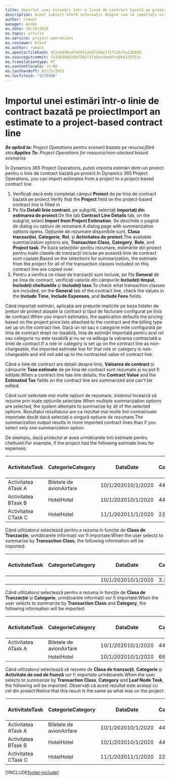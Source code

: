 ```yaml
---
title: Importul unei estimări într-o linie de contract bazată pe proiect
description: Acest subiect oferă informații despre cum să importați estimările dintr-un proiect într-o linie de contract.
author: rumant
manager: Annbe
ms.date: 10/19/2020
ms.topic: article
ms.service: project-operations
ms.reviewer: kfend
ms.author: rumant
ms.openlocfilehash: d51eb890a4744051ddd7268e1f1f11b15a23b609
ms.sourcegitcommit: fa32b1893286f20271fa4ec4be8fc68bd135f53c
ms.translationtype: HT
ms.contentlocale: ro-RO
ms.lasthandoff: 02/15/2021
ms.locfileid: "5278388"
---
```

# <a name="import-an-estimate-to-a-project-based-contract-line"></a><span data-ttu-id="4b80e-103">Importul unei estimări într-o linie de contract bazată pe proiect</span><span class="sxs-lookup"><span data-stu-id="4b80e-103">Import an estimate to a project-based contract line</span></span>

<span data-ttu-id="4b80e-104">_**Se aplică la:** Project Operations pentru scenarii bazate pe resurse/fără stoc_</span><span class="sxs-lookup"><span data-stu-id="4b80e-104">_**Applies To:** Project Operations for resource/non-stocked based scenarios_</span></span>

<span data-ttu-id="4b80e-105">În Dynamics 365 Project Operations, puteți importa estimări dintr-un proiect pentru o linie de contract bazată pe proiect.</span><span class="sxs-lookup"><span data-stu-id="4b80e-105">In Dynamics 365 Project Operations, you can import estimates from a project to a project-based contract line.</span></span>

1. <span data-ttu-id="4b80e-106">Verificați dacă este completat câmpul **Proiect** de pe linia de contract bazată pe proiect.</span><span class="sxs-lookup"><span data-stu-id="4b80e-106">Verify that the **Project** field on the project-based contract line is filled in.</span></span>
2. <span data-ttu-id="4b80e-107">Pe fila **Detalii linie contract**, pe subgrilă, selectați **Importați din estimarea de proiect**.</span><span class="sxs-lookup"><span data-stu-id="4b80e-107">On the tab **Contract Line Details** tab, on the subgrid, select **Import from Project Estimation**.</span></span> <span data-ttu-id="4b80e-108">Se deschide o pagină de dialog cu opțiuni de rezumare.</span><span class="sxs-lookup"><span data-stu-id="4b80e-108">A dialog page with summarization options opens.</span></span> <span data-ttu-id="4b80e-109">Opțiunile de rezumare disponibile sunt, **Clasa tranzacției**, **Categorie**, **Rol**, și **Activitatea de proiect**.</span><span class="sxs-lookup"><span data-stu-id="4b80e-109">The available summarization options are, **Transaction Class**, **Category**, **Role**, and **Project task**.</span></span> <span data-ttu-id="4b80e-110">Pe baza selecțiilor pentru rezumare, estimările din proiect pentru toate clasele de tranzacții incluse pe această linie de contract sunt copiate.</span><span class="sxs-lookup"><span data-stu-id="4b80e-110">Based on the selections for summarization, the estimate from the project for all of the transaction classes included on this contract line are copied over.</span></span> 
3. <span data-ttu-id="4b80e-111">Pentru a verifica ce clase de tranzacții sunt incluse, pe fila **General** de pe linia de contract, verificați valorile din câmpurile **Includeți timpul**, **Includeți cheltuielile** și **Includeți taxe**.</span><span class="sxs-lookup"><span data-stu-id="4b80e-111">To check what transaction classes are included, on the **General** tab of the contract line, check the values in the **Include Time**, **Include Expenses**, and **Include Fees** fields.</span></span>

<span data-ttu-id="4b80e-112">Când importați estimări, aplicația are prețurile implicite pe baza listelor de prețuri de proiect atașate la contract și tipul de facturare configurat pe linia de contract.</span><span class="sxs-lookup"><span data-stu-id="4b80e-112">When you import estimates, the application defaults the pricing based on the project price lists attached to the contract and the billing type set up on the contract line.</span></span> <span data-ttu-id="4b80e-113">Dacă un rol sau o categorie este configurată pe linia de contract drept ne-taxabilă, linia de estimări importată pentru acel rol sau categorie nu este taxabilă și nu se va adăuga la valoarea contractată a liniei de contract.</span><span class="sxs-lookup"><span data-stu-id="4b80e-113">If a role or category is set up on the contract line as non-chargeable, the imported estimate line for that role or category is non-chargeable and will not add up to the contracted value of contract line.</span></span>

<span data-ttu-id="4b80e-114">Când o linie de contract are detalii despre linie, **Valoarea de contract** și câmpurile **Taxe estimate** de pe linia de contract sunt rezumate și nu pot fi editate.</span><span class="sxs-lookup"><span data-stu-id="4b80e-114">When a contract line has line details, the **Contract Value** and the **Estimated Tax** fields on the contract line are summarized and can't be edited.</span></span>

<span data-ttu-id="4b80e-115">Când sunt selectate mai multe opțiuni de rezumare, sistemul încearcă să rezume prin toate opțiunile selectate.</span><span class="sxs-lookup"><span data-stu-id="4b80e-115">When multiple summarization options are selected, the system attempts to summarize by all of the selected options.</span></span> <span data-ttu-id="4b80e-116">Rezultatul rezultatului are ca rezultat mai multe linii contractuale importate decât dacă selectați o singură opțiune de rezumare.</span><span class="sxs-lookup"><span data-stu-id="4b80e-116">The summarization output results in more imported contract lines than if you select only one summarization option.</span></span>

<span data-ttu-id="4b80e-117">De exemplu, dacă proiectul ar avea următoarele linii estimate pentru cheltuieli:</span><span class="sxs-lookup"><span data-stu-id="4b80e-117">For example, if the project had the following estimate lines for expenses:</span></span>

| <span data-ttu-id="4b80e-118">Activitate</span><span class="sxs-lookup"><span data-stu-id="4b80e-118">Task</span></span> | <span data-ttu-id="4b80e-119">Categorie</span><span class="sxs-lookup"><span data-stu-id="4b80e-119">Category</span></span> | <span data-ttu-id="4b80e-120">Data</span><span class="sxs-lookup"><span data-stu-id="4b80e-120">Date</span></span> | <span data-ttu-id="4b80e-121">Cantitate</span><span class="sxs-lookup"><span data-stu-id="4b80e-121">Quantity</span></span> | <span data-ttu-id="4b80e-122">Preț unitar</span><span class="sxs-lookup"><span data-stu-id="4b80e-122">Unit price</span></span> | <span data-ttu-id="4b80e-123">Sumă</span><span class="sxs-lookup"><span data-stu-id="4b80e-123">Amount</span></span> |
| --- | --- | --- | --- | --- | --- |
| <span data-ttu-id="4b80e-124">Activitatea A</span><span class="sxs-lookup"><span data-stu-id="4b80e-124">Task A</span></span> | <span data-ttu-id="4b80e-125">Biletele de avion</span><span class="sxs-lookup"><span data-stu-id="4b80e-125">Airfare</span></span> | <span data-ttu-id="4b80e-126">10/1/2020</span><span class="sxs-lookup"><span data-stu-id="4b80e-126">10/1/2020</span></span> | <span data-ttu-id="4b80e-127">4</span><span class="sxs-lookup"><span data-stu-id="4b80e-127">4</span></span> | <span data-ttu-id="4b80e-128">400</span><span class="sxs-lookup"><span data-stu-id="4b80e-128">400</span></span> | <span data-ttu-id="4b80e-129">1600</span><span class="sxs-lookup"><span data-stu-id="4b80e-129">1600</span></span> |
| <span data-ttu-id="4b80e-130">Activitatea B</span><span class="sxs-lookup"><span data-stu-id="4b80e-130">Task B</span></span> | <span data-ttu-id="4b80e-131">Hotel</span><span class="sxs-lookup"><span data-stu-id="4b80e-131">Hotel</span></span> | <span data-ttu-id="4b80e-132">10/1/2020</span><span class="sxs-lookup"><span data-stu-id="4b80e-132">10/1/2020</span></span> | <span data-ttu-id="4b80e-133">4</span><span class="sxs-lookup"><span data-stu-id="4b80e-133">4</span></span> | <span data-ttu-id="4b80e-134">200</span><span class="sxs-lookup"><span data-stu-id="4b80e-134">200</span></span> | <span data-ttu-id="4b80e-135">800</span><span class="sxs-lookup"><span data-stu-id="4b80e-135">800</span></span> |
| <span data-ttu-id="4b80e-136">Activitatea C</span><span class="sxs-lookup"><span data-stu-id="4b80e-136">Task C</span></span> | <span data-ttu-id="4b80e-137">Hotel</span><span class="sxs-lookup"><span data-stu-id="4b80e-137">Hotel</span></span> | <span data-ttu-id="4b80e-138">11/1/2020</span><span class="sxs-lookup"><span data-stu-id="4b80e-138">11/1/2020</span></span> | <span data-ttu-id="4b80e-139">2</span><span class="sxs-lookup"><span data-stu-id="4b80e-139">2</span></span> | <span data-ttu-id="4b80e-140">200</span><span class="sxs-lookup"><span data-stu-id="4b80e-140">200</span></span> | <span data-ttu-id="4b80e-141">400</span><span class="sxs-lookup"><span data-stu-id="4b80e-141">400</span></span> |

<span data-ttu-id="4b80e-142">Când utilizatorul selectează pentru a rezuma în funcție de **Clasa de Tranzacție**, următoarele informații vor fi importate:</span><span class="sxs-lookup"><span data-stu-id="4b80e-142">When the user selects to summarize by **Transaction Class**, the following information will be imported:</span></span>

| <span data-ttu-id="4b80e-143">Activitate</span><span class="sxs-lookup"><span data-stu-id="4b80e-143">Task</span></span> | <span data-ttu-id="4b80e-144">Categorie</span><span class="sxs-lookup"><span data-stu-id="4b80e-144">Category</span></span> | <span data-ttu-id="4b80e-145">Data</span><span class="sxs-lookup"><span data-stu-id="4b80e-145">Date</span></span> | <span data-ttu-id="4b80e-146">Cantitate</span><span class="sxs-lookup"><span data-stu-id="4b80e-146">Quantity</span></span> | <span data-ttu-id="4b80e-147">Preț unitar</span><span class="sxs-lookup"><span data-stu-id="4b80e-147">Unit price</span></span> | <span data-ttu-id="4b80e-148">Sumă</span><span class="sxs-lookup"><span data-stu-id="4b80e-148">Amount</span></span> |
| --- | --- | --- | --- | --- | --- |
| &nbsp;  | &nbsp;  | <span data-ttu-id="4b80e-149">10/1/2020</span><span class="sxs-lookup"><span data-stu-id="4b80e-149">10/1/2020</span></span> | <span data-ttu-id="4b80e-150">3.34</span><span class="sxs-lookup"><span data-stu-id="4b80e-150">3.34</span></span> | <span data-ttu-id="4b80e-151">840</span><span class="sxs-lookup"><span data-stu-id="4b80e-151">840</span></span> | <span data-ttu-id="4b80e-152">2800</span><span class="sxs-lookup"><span data-stu-id="4b80e-152">2800</span></span> |

<span data-ttu-id="4b80e-153">Când utilizatorul selectează pentru a rezuma în funcție de **Clasa de Tranzacție** și **Categorie**, următoarele informații vor fi importate:</span><span class="sxs-lookup"><span data-stu-id="4b80e-153">When the user selects to summarize by **Transaction Class** and **Category**, the following information will be imported:</span></span>

| <span data-ttu-id="4b80e-154">Activitate</span><span class="sxs-lookup"><span data-stu-id="4b80e-154">Task</span></span> | <span data-ttu-id="4b80e-155">Categorie</span><span class="sxs-lookup"><span data-stu-id="4b80e-155">Category</span></span> | <span data-ttu-id="4b80e-156">Data</span><span class="sxs-lookup"><span data-stu-id="4b80e-156">Date</span></span> | <span data-ttu-id="4b80e-157">Cantitate</span><span class="sxs-lookup"><span data-stu-id="4b80e-157">Quantity</span></span> | <span data-ttu-id="4b80e-158">Preț unitar</span><span class="sxs-lookup"><span data-stu-id="4b80e-158">Unit price</span></span> | <span data-ttu-id="4b80e-159">Sumă</span><span class="sxs-lookup"><span data-stu-id="4b80e-159">Amount</span></span> |
| --- | --- | --- | --- | --- | --- |
| <span data-ttu-id="4b80e-160">Activitatea A</span><span class="sxs-lookup"><span data-stu-id="4b80e-160">Task A</span></span> | <span data-ttu-id="4b80e-161">Biletele de avion</span><span class="sxs-lookup"><span data-stu-id="4b80e-161">Airfare</span></span> | <span data-ttu-id="4b80e-162">10/1/2020</span><span class="sxs-lookup"><span data-stu-id="4b80e-162">10/1/2020</span></span> | <span data-ttu-id="4b80e-163">4</span><span class="sxs-lookup"><span data-stu-id="4b80e-163">4</span></span> | <span data-ttu-id="4b80e-164">400</span><span class="sxs-lookup"><span data-stu-id="4b80e-164">400</span></span> | <span data-ttu-id="4b80e-165">1600</span><span class="sxs-lookup"><span data-stu-id="4b80e-165">1600</span></span> |
| &nbsp;  | <span data-ttu-id="4b80e-166">Hotel</span><span class="sxs-lookup"><span data-stu-id="4b80e-166">Hotel</span></span> | <span data-ttu-id="4b80e-167">10/1/2020</span><span class="sxs-lookup"><span data-stu-id="4b80e-167">10/1/2020</span></span> | <span data-ttu-id="4b80e-168">6</span><span class="sxs-lookup"><span data-stu-id="4b80e-168">6</span></span> | <span data-ttu-id="4b80e-169">200</span><span class="sxs-lookup"><span data-stu-id="4b80e-169">200</span></span> | <span data-ttu-id="4b80e-170">1200</span><span class="sxs-lookup"><span data-stu-id="4b80e-170">1200</span></span> |

<span data-ttu-id="4b80e-171">Când utilizatorul selectează să rezume de **Clasa de tranzacții**, **Categorie** și **Activitate de nod de frunză** vor fi importate următoarele.</span><span class="sxs-lookup"><span data-stu-id="4b80e-171">When the user selects to summarize by **Transaction Class**, **Category** and **Leaf Node Task**, the following will be imported.</span></span> <span data-ttu-id="4b80e-172">Observați că acest rezultat este același cu cel din proiect:</span><span class="sxs-lookup"><span data-stu-id="4b80e-172">Notice that this result is the same as what was on the project:</span></span>

| <span data-ttu-id="4b80e-173">Activitate</span><span class="sxs-lookup"><span data-stu-id="4b80e-173">Task</span></span> | <span data-ttu-id="4b80e-174">Categorie</span><span class="sxs-lookup"><span data-stu-id="4b80e-174">Category</span></span> | <span data-ttu-id="4b80e-175">Data</span><span class="sxs-lookup"><span data-stu-id="4b80e-175">Date</span></span> | <span data-ttu-id="4b80e-176">Cantitate</span><span class="sxs-lookup"><span data-stu-id="4b80e-176">Quantity</span></span> | <span data-ttu-id="4b80e-177">Preț unitar</span><span class="sxs-lookup"><span data-stu-id="4b80e-177">Unit price</span></span> | <span data-ttu-id="4b80e-178">Sumă</span><span class="sxs-lookup"><span data-stu-id="4b80e-178">Amount</span></span> |
| --- | --- | --- | --- | --- | --- |
| <span data-ttu-id="4b80e-179">Activitatea A</span><span class="sxs-lookup"><span data-stu-id="4b80e-179">Task A</span></span> | <span data-ttu-id="4b80e-180">Biletele de avion</span><span class="sxs-lookup"><span data-stu-id="4b80e-180">Airfare</span></span> | <span data-ttu-id="4b80e-181">10/1/2020</span><span class="sxs-lookup"><span data-stu-id="4b80e-181">10/1/2020</span></span> | <span data-ttu-id="4b80e-182">4</span><span class="sxs-lookup"><span data-stu-id="4b80e-182">4</span></span> | <span data-ttu-id="4b80e-183">400</span><span class="sxs-lookup"><span data-stu-id="4b80e-183">400</span></span> | <span data-ttu-id="4b80e-184">1600</span><span class="sxs-lookup"><span data-stu-id="4b80e-184">1600</span></span> |
| <span data-ttu-id="4b80e-185">Activitatea B</span><span class="sxs-lookup"><span data-stu-id="4b80e-185">Task B</span></span> | <span data-ttu-id="4b80e-186">Hotel</span><span class="sxs-lookup"><span data-stu-id="4b80e-186">Hotel</span></span> | <span data-ttu-id="4b80e-187">10/1/2020</span><span class="sxs-lookup"><span data-stu-id="4b80e-187">10/1/2020</span></span> | <span data-ttu-id="4b80e-188">4</span><span class="sxs-lookup"><span data-stu-id="4b80e-188">4</span></span> | <span data-ttu-id="4b80e-189">200</span><span class="sxs-lookup"><span data-stu-id="4b80e-189">200</span></span> | <span data-ttu-id="4b80e-190">800</span><span class="sxs-lookup"><span data-stu-id="4b80e-190">800</span></span> |
| <span data-ttu-id="4b80e-191">Activitatea C</span><span class="sxs-lookup"><span data-stu-id="4b80e-191">Task C</span></span> | <span data-ttu-id="4b80e-192">Hotel</span><span class="sxs-lookup"><span data-stu-id="4b80e-192">Hotel</span></span> | <span data-ttu-id="4b80e-193">11/1/2020</span><span class="sxs-lookup"><span data-stu-id="4b80e-193">11/1/2020</span></span> | <span data-ttu-id="4b80e-194">2</span><span class="sxs-lookup"><span data-stu-id="4b80e-194">2</span></span> | <span data-ttu-id="4b80e-195">200</span><span class="sxs-lookup"><span data-stu-id="4b80e-195">200</span></span> | <span data-ttu-id="4b80e-196">400</span><span class="sxs-lookup"><span data-stu-id="4b80e-196">400</span></span> |


[!INCLUDE[footer-include](../includes/footer-banner.md)]